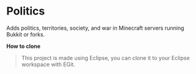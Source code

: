# Politics
Adds politics, territories, society, and war in  Minecraft servers running Bukkit or forks.

**How to clone**
>This project is made using Eclipse, you can clone it to your Eclipse workspace with EGit.
